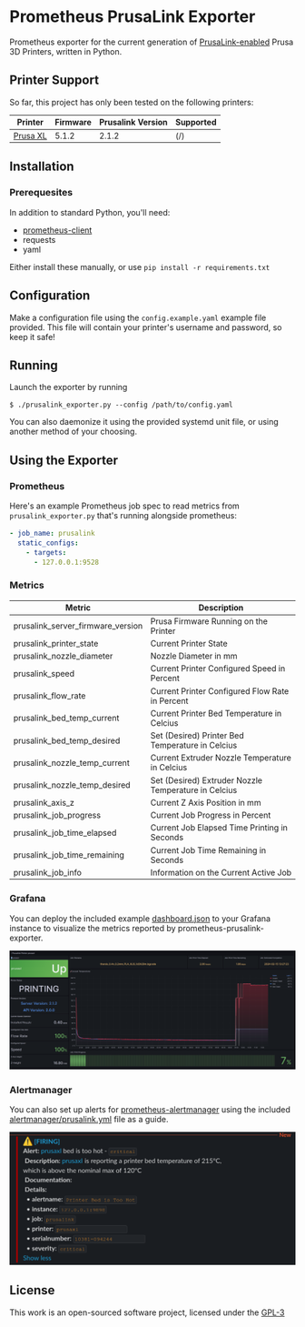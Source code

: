 # Prometheus PrusaLink Exporter

Prometheus exporter for the current generation of [PrusaLink-enabled](https://github.com/prusa3d/Prusa-Link-Web) Prusa 3D Printers, written in Python.

## Printer Support

So far, this project has only been tested on the following printers:

| Printer                                                        | Firmware | Prusalink Version | Supported |
|----------------------------------------------------------------|----------|-------------------|-----------|
| [Prusa XL](https://www.prusa3d.com/product/original-prusa-xl/) | 5.1.2    | 2.1.2             | (/)       |

## Installation

### Prerequesites

In addition to standard Python, you'll need:

- [prometheus-client](https://github.com/prometheus/client_python)
- requests
- yaml

Either install these manually, or use `pip install -r requirements.txt`

## Configuration

Make a configuration file using the `config.example.yaml` example file provided. This file will contain your printer's username and password, so keep it safe!

## Running

Launch the exporter by running

```shell
$ ./prusalink_exporter.py --config /path/to/config.yaml
```

You can also daemonize it using the provided systemd unit file, or using another method of your choosing.

## Using the Exporter

### Prometheus

Here's an example Prometheus job spec to read metrics from `prusalink_exporter.py` that's running alongside prometheus:

```YAML
- job_name: prusalink
  static_configs:
    - targets:
      - 127.0.0.1:9528
```

### Metrics

| Metric                            | Description                                          |
|-----------------------------------|------------------------------------------------------|
| prusalink_server_firmware_version | Prusa Firmware Running on the Printer                |
| prusalink_printer_state           | Current Printer State                                |
| prusalink_nozzle_diameter         | Nozzle Diameter in mm                                |
| prusalink_speed                   | Current Printer Configured Speed in Percent          |
| prusalink_flow_rate               | Current Printer Configured Flow Rate in Percent      |
| prusalink_bed_temp_current        | Current Printer Bed Temperature in Celcius           |
| prusalink_bed_temp_desired        | Set (Desired) Printer Bed Temperature in Celcius     |
| prusalink_nozzle_temp_current     | Current Extruder Nozzle Temperature in Celcius       |
| prusalink_nozzle_temp_desired     | Set (Desired) Extruder Nozzle Temperature in Celcius |
| prusalink_axis_z                  | Current Z Axis Position in mm                        |
| prusalink_job_progress            | Current Job Progress in Percent                      |
| prusalink_job_time_elapsed        | Current Job Elapsed Time Printing in Seconds         |
| prusalink_job_time_remaining      | Current Job Time Remaining in Seconds                |
| prusalink_job_info                | Information on the Current Active Job                |

### Grafana

You can deploy the included example [dashboard.json](dashboard.json) to your Grafana instance to visualize the metrics reported by prometheus-prusalink-exporter.

![Example Grafana Dashboard](.github/images/grafana-screenshot.png)

### Alertmanager

You can also set up alerts for [prometheus-alertmanager](https://github.com/prometheus/alertmanager) using the included [alertmanager/prusalink.yml](alertmanager/prusalink.yml) file as a guide.

![Example Alertmanager Alert](.github/images/alertmanager-screenshot.png)

## License

This work is an open-sourced software project, licensed under the [GPL-3](LICENSE)
